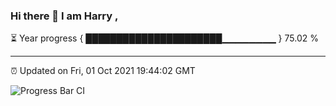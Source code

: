 ### Hi there 👋 I am Harry , 

⏳ Year progress { ██████████████████████▁▁▁▁▁▁▁▁ } 75.02 %

---

⏰ Updated on Fri, 01 Oct 2021 19:44:02 GMT

![Progress Bar CI](https://github.com/duykhang68/duykhang68/workflows/Progress%20Bar%20CI/badge.svg)
